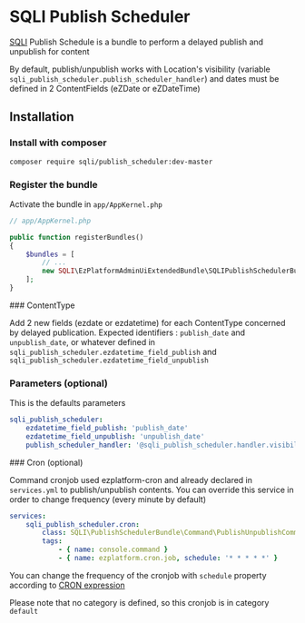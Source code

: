 SQLI Publish Scheduler
========================================

[SQLI](http://www.sqli.com) Publish Schedule is a bundle to perform a delayed publish and unpublish for content

By default, publish/unpublish works with Location's visibility 
(variable `sqli_publish_scheduler.publish_scheduler_handler`) and dates must be defined in 2 ContentFields 
(eZDate or eZDateTime)

Installation
------------

### Install with composer
```
composer require sqli/publish_scheduler:dev-master
```


### Register the bundle

Activate the bundle in `app/AppKernel.php`

```php
// app/AppKernel.php

public function registerBundles()
{
    $bundles = [
        // ...
        new SQLI\EzPlatformAdminUiExtendedBundle\SQLIPublishSchedulerBundle(),
    ];
}
```


### ContentType

Add 2 new fields (ezdate or ezdatetime) for each ContentType concerned by delayed publication.
Expected identifiers : `publish_date` and `unpublish_date`, or whatever defined in 
`sqli_publish_scheduler.ezdatetime_field_publish` and `sqli_publish_scheduler.ezdatetime_field_unpublish`



### Parameters (optional)

This is the defaults parameters

```yml
sqli_publish_scheduler:
    ezdatetime_field_publish: 'publish_date'
    ezdatetime_field_unpublish: 'unpublish_date'
    publish_scheduler_handler: '@sqli_publish_scheduler.handler.visibility'
```


### Cron (optional)

Command cronjob used ezplatform-cron and already declared in `services.yml` to publish/unpublish contents.
You can override this service in order to change frequency (every minute by default)

```yml
services:
    sqli_publish_scheduler.cron:
        class: SQLI\PublishSchedulerBundle\Command\PublishUnpublishCommand
        tags:
            - { name: console.command }
            - { name: ezplatform.cron.job, schedule: '* * * * *' }
```

You can change the frequency of the cronjob with `schedule` property according to 
[CRON expression](https://en.wikipedia.org/wiki/Cron#CRON_expression)

Please note that no category is defined, so this cronjob is in category `default`
